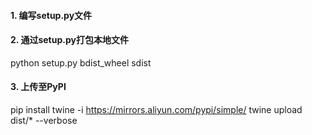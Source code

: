 #### 1. 编写setup.py文件

#### 2. 通过setup.py打包本地文件
python setup.py bdist_wheel sdist

#### 3. 上传至PyPI
pip install twine -i https://mirrors.aliyun.com/pypi/simple/
twine upload dist/* --verbose